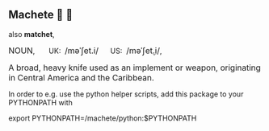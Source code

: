 ## Machete 🔪 :herb:

also **matchet**,

<span style="font-size:medium;">NOUN</span>, &nbsp; &nbsp; &nbsp;
UK: &nbsp;<span style="font-size:medium;">/məˈʃet.i/</span> &nbsp; &nbsp; &nbsp;US: &nbsp;<span style="font-size:medium;">/məˈʃet̬.i/</span>,

<span style="font-size:medium;">A broad, heavy knife used as an implement or weapon, originating in Central America and the Caribbean.</span>


In order to e.g. use the python helper scripts, add this package to your PYTHONPATH with

export PYTHONPATH=<path-to-machete>/machete/python:$PYTHONPATH
